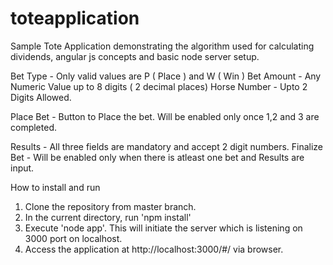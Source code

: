 # toteapplication
Sample Tote Application demonstrating the algorithm used for calculating dividends, angular js concepts and basic node server setup.

Bet Type - Only valid values are P ( Place ) and W ( Win )
Bet Amount - Any Numeric Value up to 8 digits ( 2 decimal places)
Horse Number - Upto 2 Digits Allowed.

Place Bet - Button to Place the bet. Will be enabled only once 1,2 and 3 are completed.


Results - All three fields are mandatory and accept 2 digit numbers.
Finalize Bet - Will be enabled only when there is atleast one bet and Results are input.


How to install and run
1. Clone the repository from master branch.
2. In the current directory, run 'npm install'
3. Execute 'node app'. This will initiate the server which is listening on 3000 port on localhost.
4. Access the application at http://localhost:3000/#/ via browser.
